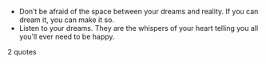  - Don’t be afraid of the space between your dreams and reality. If you can dream it, you can make it so.
 - Listen to your dreams. They are the whispers of your heart telling you all you’ll ever need to be happy.

2 quotes